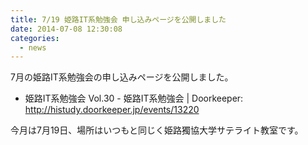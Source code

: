 ```yaml
---
title: 7/19 姫路IT系勉強会 申し込みページを公開しました
date: 2014-07-08 12:30:08
categories:
  - news
---
```


7月の姫路IT系勉強会の申し込みページを公開しました。

-   姫路IT系勉強会 Vol.30 - 姫路IT系勉強会 | Doorkeeper: <http://histudy.doorkeeper.jp/events/13220>

今月は7月19日、場所はいつもと同じく姫路獨協大学サテライト教室です。
